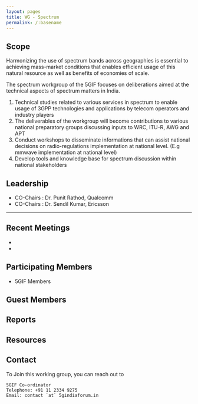 ```yaml
---
layout: pages
title: WG - Spectrum 
permalink: /:basename
---
```


## Scope

Harmonizing the use of spectrum bands across geographies is essential to achieving mass-market conditions that enables efficient usage of this natural resource as well as benefits of economies of scale. 

The spectrum workgroup of the 5GIF focuses on deliberations aimed at the technical aspects of
spectrum matters in India.
1. Technical studies related to various services in spectrum to enable usage of 3GPP technologies and
applications by telecom operators and industry players
2. The deliverables of the workgroup will become contributions to various national preparatory groups
discussing inputs to WRC, ITU-R, AWG and APT
3. Conduct workshops to disseminate informations that can assist national decisions on radio-regulations
implementation at national level. (E.g mmwave implementation at national level)
4. Develop tools and knowledge base for spectrum discussion within national stakeholders
 

## Leadership 
- CO-Chairs : Dr. Punit Rathod, Qualcomm
- CO-Chairs : Dr. Sendil Kumar, Ericsson

--------------------
 
## Recent Meetings
- 
- 

## Participating Members 
- 5GIF Members

## Guest Members


## Reports


## Resources


## Contact
To Join this working group, you can reach out to
```
5GIF Co-ordinator
Telephone: +91 11 2334 9275
Email: contact `at` 5gindiaforum.in
```


